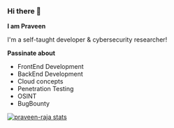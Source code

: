 ### Hi there 👋

**I am Praveen**

I'm a self-taught developer & cybersecurity researcher!

**Passinate about**

- FrontEnd Development
- BackEnd Development
- Cloud concepts
- Penetration Testing
- OSINT
- BugBounty

[![praveen-raja stats](https://github-readme-stats.vercel.app/api?username=praveen-raja&show_icons=true&theme=onedark)](https://github.com/anuraghazra/github-readme-stats)
